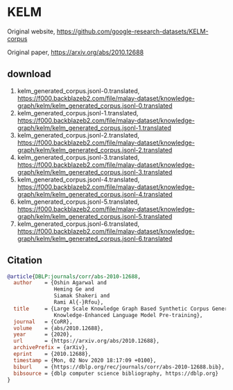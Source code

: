 # KELM

Original website, https://github.com/google-research-datasets/KELM-corpus

Original paper, https://arxiv.org/abs/2010.12688

## download

1. kelm_generated_corpus.jsonl-0.translated, https://f000.backblazeb2.com/file/malay-dataset/knowledge-graph/kelm/kelm_generated_corpus.jsonl-0.translated
2. kelm_generated_corpus.jsonl-1.translated, https://f000.backblazeb2.com/file/malay-dataset/knowledge-graph/kelm/kelm_generated_corpus.jsonl-1.translated
3. kelm_generated_corpus.jsonl-2.translated, https://f000.backblazeb2.com/file/malay-dataset/knowledge-graph/kelm/kelm_generated_corpus.jsonl-2.translated
4. kelm_generated_corpus.jsonl-3.translated, https://f000.backblazeb2.com/file/malay-dataset/knowledge-graph/kelm/kelm_generated_corpus.jsonl-3.translated
5. kelm_generated_corpus.jsonl-4.translated, https://f000.backblazeb2.com/file/malay-dataset/knowledge-graph/kelm/kelm_generated_corpus.jsonl-4.translated
6. kelm_generated_corpus.jsonl-5.translated, https://f000.backblazeb2.com/file/malay-dataset/knowledge-graph/kelm/kelm_generated_corpus.jsonl-5.translated
7. kelm_generated_corpus.jsonl-6.translated, https://f000.backblazeb2.com/file/malay-dataset/knowledge-graph/kelm/kelm_generated_corpus.jsonl-6.translated

## Citation

```bibtex
@article{DBLP:journals/corr/abs-2010-12688,
  author    = {Oshin Agarwal and
               Heming Ge and
               Siamak Shakeri and
               Rami Al{-}Rfou},
  title     = {Large Scale Knowledge Graph Based Synthetic Corpus Generation for
               Knowledge-Enhanced Language Model Pre-training},
  journal   = {CoRR},
  volume    = {abs/2010.12688},
  year      = {2020},
  url       = {https://arxiv.org/abs/2010.12688},
  archivePrefix = {arXiv},
  eprint    = {2010.12688},
  timestamp = {Mon, 02 Nov 2020 18:17:09 +0100},
  biburl    = {https://dblp.org/rec/journals/corr/abs-2010-12688.bib},
  bibsource = {dblp computer science bibliography, https://dblp.org}
}
```